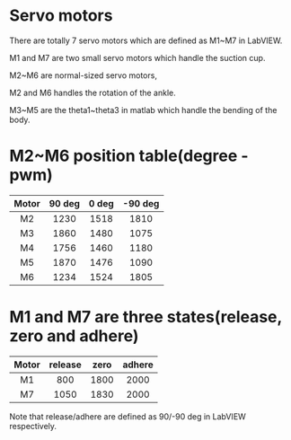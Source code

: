 # Servo motors

There are totally 7 servo motors which are defined as M1~M7 in LabVIEW. 

M1 and M7 are two small servo motors which handle the suction cup. 

M2~M6 are normal-sized servo motors,

M2 and M6 handles the rotation of the ankle. 

M3~M5 are the theta1~theta3 in matlab which handle the bending of the body.

# M2~M6 position table(degree - pwm)

| Motor | 90 deg | 0 deg | -90 deg |
|:-----:|:------:|:-----:|:-------:|
| M2    | 1230   | 1518  | 1810    |
| M3    | 1860   | 1480  | 1075    |
| M4    | 1756   | 1460  | 1180    |
| M5    | 1870   | 1476  | 1090    |
| M6    | 1234   | 1524  | 1805    |


# M1 and M7 are three states(release, zero and adhere)

| Motor | release | zero | adhere |
|:-----:|:-------:|:----:|:------:|
| M1    | 800     | 1800 | 2000   |
| M7    | 1050    | 1830 | 2000   |

Note that  release/adhere are defined as 90/-90 deg in LabVIEW respectively.
